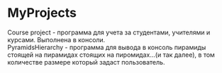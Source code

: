 # MyProjects

Course project - программа для учета за студентами, учителями и курсами. Выполнена в консоли.                     
PyramidsHierarchy - программа для вывода в консоль пирамиды стоящей на пирамидах стоящих на пиромидах...(и так              далее), в том количестве   размере который задаст пользователь.
